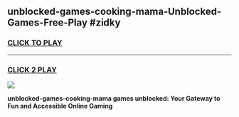 
## unblocked-games-cooking-mama-Unblocked-Games-Free-Play #zidky
<h3>
<a href="https://us.freeplayer.one?title=unblocked-games-cooking-mama&ref=9M">CLICK TO PLAY</a></h3>
<hr>

<h3>
<a href="https://us.freeplayer.one?title=unblocked-games-cooking-mama&ref=9M">CLICK 2 PLAY</a>
  
</h3>

<a href="https://us.freeplayer.one?title=unblocked-games-cooking-mama&ref=9M"><img src="https://clearcache.store/games.png"></a>


**unblocked-games-cooking-mama games unblocked: Your Gateway to Fun and Accessible Online Gaming**
